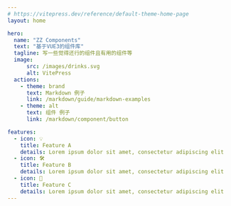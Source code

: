 ```yaml
---
# https://vitepress.dev/reference/default-theme-home-page
layout: home

hero:
  name: "ZZ Components"
  text: "基于VUE3的组件库"
  tagline: 写一些觉得还行的组件且有用的组件等
  image:
      src: /images/drinks.svg
      alt: VitePress
  actions:
    - theme: brand
      text: Markdown 例子
      link: /markdown/guide/markdown-examples
    - theme: alt
      text: 组件 例子
      link: /markdown/component/button

features:
  - icon: 💡
    title: Feature A
    details: Lorem ipsum dolor sit amet, consectetur adipiscing elit
  - icon: 🛠️
    title: Feature B
    details: Lorem ipsum dolor sit amet, consectetur adipiscing elit
  - icon: 🔑
    title: Feature C
    details: Lorem ipsum dolor sit amet, consectetur adipiscing elit
---
```


